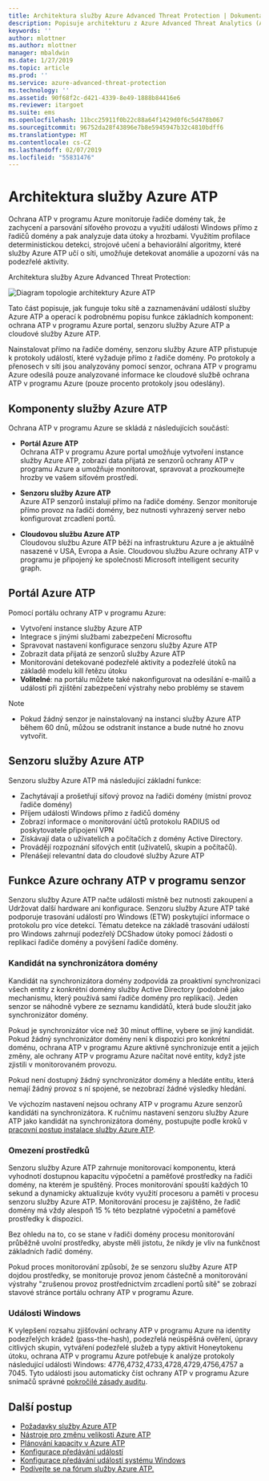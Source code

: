 ```yaml
---
title: Architektura služby Azure Advanced Threat Protection | Dokumentace Microsoftu
description: Popisuje architekturu z Azure Advanced Threat Analytics (ATP)
keywords: ''
author: mlottner
ms.author: mlottner
manager: mbaldwin
ms.date: 1/27/2019
ms.topic: article
ms.prod: ''
ms.service: azure-advanced-threat-protection
ms.technology: ''
ms.assetid: 90f68f2c-d421-4339-8e49-1888b84416e6
ms.reviewer: itargoet
ms.suite: ems
ms.openlocfilehash: 11bcc25911f0b22c88a64f1429d0f6c5d478b067
ms.sourcegitcommit: 96752da28f43896e7b8e5945947b32c4810bdff6
ms.translationtype: MT
ms.contentlocale: cs-CZ
ms.lasthandoff: 02/07/2019
ms.locfileid: "55831476"
---
```

# <a name="azure-atp-architecture"></a>Architektura služby Azure ATP

Ochrana ATP v programu Azure monitoruje řadiče domény tak, že zachycení a parsování síťového provozu a využití události Windows přímo z řadičů domény a pak analyzuje data útoky a hrozbami. Využitím profilace deterministickou detekci, strojové učení a behaviorální algoritmy, které služby Azure ATP učí o síti, umožňuje detekovat anomálie a upozorní vás na podezřelé aktivity.

Architektura služby Azure Advanced Threat Protection:

![Diagram topologie architektury Azure ATP](media/atp-architecture-topology.png)

Tato část popisuje, jak funguje toku sítě a zaznamenávání událostí služby Azure ATP a operací k podrobnému popisu funkce základních komponent: ochrana ATP v programu Azure portal, senzoru služby Azure ATP a cloudové služby Azure ATP. 

Nainstalovat přímo na řadiče domény, senzoru služby Azure ATP přistupuje k protokoly událostí, které vyžaduje přímo z řadiče domény. Po protokoly a přenosech v síti jsou analyzovány pomocí senzor, ochrana ATP v programu Azure odesílá pouze analyzované informace ke cloudové službě ochrana ATP v programu Azure (pouze procento protokoly jsou odeslány). 

## <a name="azure-atp-components"></a>Komponenty služby Azure ATP
Ochrana ATP v programu Azure se skládá z následujících součástí:

-   **Portál Azure ATP** <br>
Ochrana ATP v programu Azure portal umožňuje vytvoření instance služby Azure ATP, zobrazí data přijatá ze senzorů ochrany ATP v programu Azure a umožňuje monitorovat, spravovat a prozkoumejte hrozby ve vašem síťovém prostředí.  
-   **Senzoru služby Azure ATP**<br>
Azure ATP senzorů instalují přímo na řadiče domény. Senzor monitoruje přímo provoz na řadiči domény, bez nutnosti vyhrazený server nebo konfigurovat zrcadlení portů.

-   **Cloudovou službu Azure ATP**<br>
Cloudovou službu Azure ATP běží na infrastrukturu Azure a je aktuálně nasazené v USA, Evropa a Asie. Cloudovou službu Azure ochrany ATP v programu je připojený ke společnosti Microsoft intelligent security graph. 

## <a name="azure-atp-portal"></a>Portál Azure ATP 
Pomocí portálu ochrany ATP v programu Azure:
- Vytvoření instance služby Azure ATP
- Integrace s jinými službami zabezpečení Microsoftu 
- Spravovat nastavení konfigurace senzoru služby Azure ATP 
- Zobrazit data přijatá ze senzorů služby Azure ATP
- Monitorování detekované podezřelé aktivity a podezřelé útoků na základě modelu kill řetězu útoku
- **Volitelné**: na portálu můžete také nakonfigurovat na odesílání e-mailů a událostí při zjištění zabezpečení výstrahy nebo problémy se stavem

> [!NOTE]
> - Pokud žádný senzor je nainstalovaný na instanci služby Azure ATP během 60 dnů, můžou se odstranit instance a bude nutné ho znovu vytvořit.

## <a name="azure-atp-sensor"></a>Senzoru služby Azure ATP
Senzoru služby Azure ATP má následující základní funkce:
- Zachytávají a prošetřují síťový provoz na řadiči domény (místní provoz řadiče domény)
- Příjem událostí Windows přímo z řadičů domény 
- Zobrazí informace o monitorování účtů protokolu RADIUS od poskytovatele připojení VPN
- Získávají data o uživatelích a počítačích z domény Active Directory.
- Provádějí rozpoznání síťových entit (uživatelů, skupin a počítačů).
- Přenášejí relevantní data do cloudové služby Azure ATP

 
## <a name="azure-atp-sensor-features"></a>Funkce Azure ochrany ATP v programu senzor

Senzoru služby Azure ATP načte události místně bez nutnosti zakoupení a Udržovat další hardware ani konfigurace. Senzoru služby Azure ATP také podporuje trasování událostí pro Windows (ETW) poskytující informace o protokolu pro více detekcí. Tématu detekce na základě trasování událostí pro Windows zahrnují podezřelý DCShadow útoky pomocí žádosti o replikaci řadiče domény a povýšení řadiče domény.

### <a name="domain-synchronizer-candidate"></a>Kandidát na synchronizátora domény

Kandidát na synchronizátora domény zodpovídá za proaktivní synchronizaci všech entity z konkrétní domény služby Active Directory (podobně jako mechanismu, který používá sami řadiče domény pro replikaci). Jeden senzor se náhodně vybere ze seznamu kandidátů, která bude sloužit jako synchronizátor domény. 

Pokud je synchronizátor více než 30 minut offline, vybere se jiný kandidát. Pokud žádný synchronizátor domény není k dispozici pro konkrétní doménu, ochrana ATP v programu Azure aktivně synchronizuje entit a jejich změny, ale ochrany ATP v programu Azure načítat nové entity, když jste zjistili v monitorovaném provozu.
    
Pokud není dostupný žádný synchronizátor domény a hledáte entitu, která nemají žádný provoz s ní spojené, se nezobrazí žádné výsledky hledání.

Ve výchozím nastavení nejsou ochrany ATP v programu Azure senzorů kandidáti na synchronizátora. K ručnímu nastavení senzoru služby Azure ATP jako kandidát na synchronizátora domény, postupujte podle kroků v [pracovní postup instalace služby Azure ATP](install-atp-step5.md).

### <a name="resource-limitations"></a>Omezení prostředků

Senzoru služby Azure ATP zahrnuje monitorovací komponentu, která vyhodnotí dostupnou kapacitu výpočetní a paměťové prostředky na řadiči domény, na kterém je spuštěný. Proces monitorování spouští každých 10 sekund a dynamicky aktualizuje kvóty využití procesoru a paměti v procesu senzoru služby Azure ATP. Monitorování procesu je zajištěno, že řadič domény má vždy alespoň 15 % této bezplatné výpočetní a paměťové prostředky k dispozici.

Bez ohledu na to, co se stane v řadiči domény procesu monitorování průběžně uvolní prostředky, abyste měli jistotu, že nikdy je vliv na funkčnost základních řadič domény.

Pokud proces monitorování způsobí, že se senzoru služby Azure ATP dojdou prostředky, se monitoruje provoz jenom částečně a monitorování výstrahy "zrušenou provoz prostřednictvím zrcadlení portů sítě" se zobrazí stavové stránce portálu ochrany ATP v programu Azure.

### <a name="windows-events"></a>Události Windows

K vylepšení rozsahu zjišťování ochrany ATP v programu Azure na identity podezřelých krádež (pass-the-hash), podezřelá neúspěšná ověření, úpravy citlivých skupin, vytváření podezřelé služeb a typy aktivit Honeytokenu útoku, ochrana ATP v programu Azure potřebuje k analýze protokoly následující události Windows: 4776,4732,4733,4728,4729,4756,4757 a 7045. Tyto události jsou automaticky číst ochrany ATP v programu Azure snímačů správné [pokročilé zásady auditu](atp-advanced-audit-policy.md). 

## <a name="next-steps"></a>Další postup

- [Požadavky služby Azure ATP](atp-prerequisites.md)
- [Nástroje pro změnu velikosti Azure ATP](http://aka.ms/trisizingtool)
- [Plánování kapacity v Azure ATP](atp-capacity-planning.md)
- [Konfigurace předávání událostí](configure-event-forwarding.md)
- [Konfigurace předávání událostí systému Windows](configure-event-forwarding.md)
- [Podívejte se na fórum služby Azure ATP.](https://aka.ms/azureatpcommunity)

